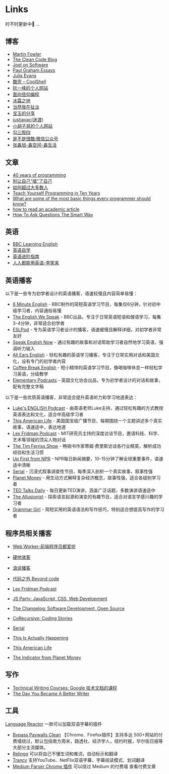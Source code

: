 # Links

时不时更新中👀 …
## 博客
* [Martin Fowler](https://martinfowler.com/aboutMe.html)
* [The Clean Code Blog](https://blog.cleancoder.com)
* [Joel on Software](https://www.joelonsoftware.com)
* [Paul Graham Essays](https://www.paulgraham.com/articles.html)
* [Julia Evans](https://jvns.ca)
* [酷壳 – CoolShell](https://coolshell.cn)
* [阮一峰的个人网站](https://www.ruanyifeng.com)
* [面向信仰编程](https://draveness.me)
* [冰霜之地](https://halfrost.com)
* [当然我在扯淡](https://www.yinwang.org)
* [宝玉的分享](https://baoyu.io)
* [justjavac(迷渡)](https://justjavac.com)
* [小胡子哥的个人网站](https://www.barretlee.com)
* [勾三股四](https://jiongks.name)
* [是不是很酷:微信公众号](https://mp.weixin.qq.com/s/Q0IrfV7FcGbIYsQ8jFdOdQ)
* [张鑫旭-鑫空间-鑫生活](https://www.zhangxinxu.com)
## 文章
* [40 years of programming](https://liw.fi/40/)
* [别让自己“墙”了自己](https://coolshell.cn/articles/20276.html)
* [如何超过大多数人](https://coolshell.cn/articles/19464.html)
* [Teach Yourself Programming in Ten Years](https://norvig.com/21-days.html)
* [What are some of the most basic things every programmer should know?](https://www.quora.com/What-are-some-of-the-most-basic-things-every-programmer-should-know)
* [how to read an academic article](https://organizationsandmarkets.com/2010/08/31/how-to-read-an-academic-article)
* [How To Ask Questions The Smart Way](http://www.catb.org/~esr/faqs/smart-questions.html)
## 英语
* [BBC Learning English](https://www.bbc.co.uk/learningenglish/english/course/eiam)
* [英语自学](https://bewaters.me/limxtop/2021/08/18/English-introduction)
* [英语进阶指南](https://babyyoung.gitbook.io/english-level-up-tips)
* [人人都能用英语-李笑来](https://github.com/xiaolai/everyone-can-use-english)

## 英语播客
以下是一些专为初学者设计的英语播客，语速较慢且内容简单易懂：
* [6 Minute English](https://www.bbc.co.uk/programmes/p02pc9tn/episodes/downloads) - BBC制作的简短英语学习节目，每集仅6分钟，针对初中级学习者，内容通俗易懂
* [The English We Speak](https://www.bbc.co.uk/learningenglish/english/features/the-english-we-speak) - BBC出品，专注于日常英语短语和俚语学习，每集3-4分钟，非常适合初学者
* [ESLPod](https://www.eslpod.com/) - 专为英语学习者设计的播客，语速缓慢且解释详细，对初学者非常友好
* [Speak English Now](https://speakenglishpod.com/) - 通过有趣的故事和对话帮助学习者自然地学习英语，强调听力输入
* [All Ears English](https://www.allearsenglish.com/) - 轻松有趣的英语学习播客，专注于日常实用对话和美国文化，设有专门的初学者内容
* [Coffee Break English](https://radiolingua.com/coffeebreakspanish/) - 短小精悍的英语学习节目，像喝咖啡休息一样轻松学习英语，分级教学
* [Elementary Podcasts](https://learnenglish.britishcouncil.org/general-english/audio-series/elementary-podcasts) - 英国文化协会出品，专为初学者设计的对话和故事，配有完整文字稿

以下是一些优质英语播客，非常适合提升英语听力和学习地道表达：
* [Luke's ENGLISH Podcast](https://teacherluke.co.uk/) - 由英语老师Luke主持，通过轻松有趣的方式教授英语表达和文化，适合中高级学习者
* [This American Life](https://www.thisamericanlife.org) - 美国国宝级广播节目，每期围绕一个主题讲述多个真实故事，语速适中，表达地道
* [Lex Fridman Podcast](https://lexfridman.com/podcast) - MIT研究员主持的深度访谈节目，邀请科技、科学、艺术等领域的顶尖人物对话
* [The Tim Ferriss Show](https://tim.blog/podcast/) - 畅销书作家蒂姆·费里斯访谈各行业精英，解析成功经验和生活习惯
* [Up First from NPR](https://www.npr.org/podcasts/510318/up-first) - NPR每日新闻摘要，10-15分钟了解全球重要事件，语速适中清晰
* [Serial](https://podcasts.apple.com/us/podcast/serial/id917918570) - 沉浸式叙事调查性节目，每季深入剖析一个真实故事，叙事性强
* [Planet Money](https://www.npr.org/podcasts/510289/planet-money) - 用生动方式解释复杂经济概念，故事性强，适合各级别学习者
* [TED Talks Daily](https://www.ted.com/about/programs-initiatives/ted-talks/ted-talks-daily) - 每日更新TED演讲，涵盖广泛话题，多数演讲语速适中
* [The Allusionist](https://www.theallusionist.org/) - 探索语言起源和演变的有趣节目，适合对语言学感兴趣的学习者
* [Grammar Girl](https://www.quickanddirtytips.com/grammar-girl) - 简短实用的英语语法和写作技巧，特别适合想提高写作的学习者

## 程序员相关播客
* [Web Worker-前端程序员都爱听](https://www.xiaoyuzhoufm.com/podcast/613753ef23c82a9a1ccfdf35)
* [硬地骇客](https://www.xiaoyuzhoufm.com/podcast/640ee2438be5d40013fe4a87)
* [浪说播客](https://www.xiaoyuzhoufm.com/podcast/6717d7bc0d2f24f289165dff)
* [代码之外 Beyond code](https://www.xiaoyuzhoufm.com/podcast/6194d973c14c9a0db82de1ea)

* [Lex Fridman Podcast](https://podcasts.apple.com/us/podcast/lex-fridman-podcast/id1434243584)
* [JS Party: JavaScript, CSS, Web Development](https://podcasts.apple.com/us/podcast/js-party-javascript-css-web-development/id1209616598)
* [The Changelog: Software Development, Open Source](https://podcasts.apple.com/cn/podcast/the-changelog-software-development-open-source/id341623264)
* [CoRecursive: Coding Stories](https://podcasts.apple.com/us/podcast/corecursive-coding-stories/id1330329512)
* [Serial](https://podcasts.apple.com/cn/podcast/serial/id917918570)
* [This Is Actually Happening](https://podcasts.apple.com/cn/podcast/this-is-actually-happening/id497227384)
* [This American Life](https://podcasts.apple.com/cn/podcast/this-american-life/id201671138)
* [The Indicator from Planet Money](https://podcasts.apple.com/cn/podcast/the-indicator-from-planet-money/id1320118593?l=en-GB)
## 写作
* [Technical Writing Courses: Google 技术文档的课程](https://developers.google.com/tech-writing)
* [The Day You Became A Better Writer](https://dilbertblog.typepad.com/the_dilbert_blog/2007/06/the_day_you_bec.html)
## 工具
[Language Reactor](https://chrome.google.com/webstore/detail/language-reactor/hoombieeljmmljlkjmnheibnpciblicm) 一款可以加载双语字幕的插件
* [Bypass Paywalls Clean](https://gitflic.ru/project/magnolia1234/bpc_uploads) 【Chrome、Firefox插件】支持多达 500+网站的付费墙绕过，默认包括南方周末，路透社，经济学人，纽约时报，华尔街日报等大部分主流媒体。
* [Relingo](https://cn.relingo.net/zh/index) 可以将自己不懂生词和难词，自动标示和翻译
* [Trancy](https://www.trancy.org/zh-cn) 支持YouTube、NetFlix双语字幕、字幕阅读模式、划词翻译
* [Medium Parser Chrome 插件](https://chromewebstore.google.com/detail/medium-parser/egejbknaophaadmhijkepokfchkbnelc) 可以绕过 Medium 的付费墙 查看付费文章





